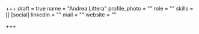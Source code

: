 +++
draft = true
name = "Andrea Littera"
profile_photo = ""
role = ""
skills = []
[social]
linkedin = ""
mail = ""
website = ""

+++
